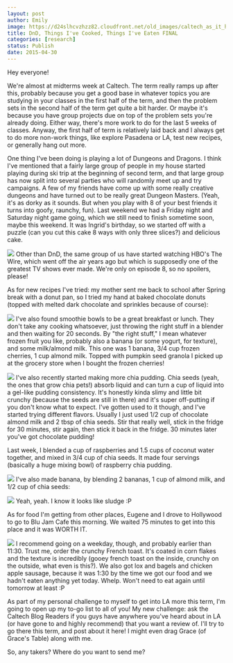 ```yaml
---
layout: post
author: Emily
image: https://d24slhcvzhzz82.cloudfront.net/old_images/caltech_as_it_happens/6a0105349b8251970b01bb0823c556970d.jpg
title: DnD, Things I've Cooked, Things I've Eaten FINAL
categories: [research]
status: Publish
date: 2015-04-30
---
```



Hey everyone!

We're almost at midterms week at Caltech. The term really ramps up after this, probably because you get a good base in whatever topics you are studying in your classes in the first half of the term, and then the problem sets in the second half of the term get quite a bit harder. Or maybe it's because you have group projects due on top of the problem sets you're already doing. Either way, there's more work to do for the last 5 weeks of classes. Anyway, the first half of term is relatively laid back and I always get to do more non-work things, like explore Pasadena or LA, test new recipes, or generally hang out more.

One thing I've been doing is playing a lot of Dungeons and Dragons. I think I've mentioned that a fairly large group of people in my house started playing during ski trip at the beginning of second term, and that large group has now split into several parties who will randomly meet up and try campaigns. A few of my friends have come up with some really creative dungeons and have turned out to be really great Dungeon Masters. (Yeah, it's as dorky as it sounds. But when you play with 8 of your best friends it turns into goofy, raunchy, fun). Last weekend we had a Friday night and Saturday night game going, which we still need to finish sometime soon, maybe this weekend. It was Ingrid's birthday, so we started off with a puzzle (can you cut this cake 8 ways with only three slices?) and delicious cake.


![](https://d24slhcvzhzz82.cloudfront.net/old_images/caltech_as_it_happens/6a0105349b8251970b01b8d1094470970c.jpg)
Other than DnD, the same group of us have started watching HBO's The Wire, which went off the air years ago but which is supposedly one of the greatest TV shows ever made. We're only on episode 8, so no spoilers, please!

As for new recipes I've tried: my mother sent me back to school after Spring break with a donut pan, so I tried my hand at baked chocolate donuts (topped with melted dark chocolate and sprinkles because of course):


![](https://d24slhcvzhzz82.cloudfront.net/old_images/caltech_as_it_happens/6a0105349b8251970b01bb0823c613970d.jpg)
I've also found smoothie bowls to be a great breakfast or lunch. They don't take any cooking whatsoever, just throwing the right stuff in a blender and then waiting for 20 seconds. By "the right stuff," I mean whatever frozen fruit you like, probably also a banana (or some yogurt, for texture), and some milk/almond milk. This one was 1 banana, 3/4 cup frozen cherries, 1 cup almond milk. Topped with pumpkin seed granola I picked up at the grocery store when I bought the frozen cherries!


![](https://d24slhcvzhzz82.cloudfront.net/old_images/caltech_as_it_happens/6a0105349b8251970b01b8d10944c6970c.jpg)
I've also recently started making more chia pudding. Chia seeds (yeah, the ones that grow chia pets!) absorb liquid and can turn a cup of liquid into a gel-like pudding consistency. It's honestly kinda slimy and little bit crunchy (because the seeds are still in there) and it's super off-putting if you don't know what to expect. I've gotten used to it though, and I've started trying different flavors. Usually I just used 1/2 cup of chocolate almond milk and 2 tbsp of chia seeds. Stir that really well, stick in the fridge for 30 minutes, stir again, then stick it back in the fridge. 30 minutes later you've got chocolate pudding!

Last week, I blended a cup of raspberries and 1.5 cups of coconut water together, and mixed in 3/4 cup of chia seeds. It made four servings (basically a huge mixing bowl) of raspberry chia pudding.


![](https://d24slhcvzhzz82.cloudfront.net/old_images/caltech_as_it_happens/6a0105349b8251970b01bb0823c68f970d.jpg)
I've also made banana, by blending 2 bananas, 1 cup of almond milk, and 1/2 cup of chia seeds:


![](https://d24slhcvzhzz82.cloudfront.net/old_images/caltech_as_it_happens/6a0105349b8251970b01b7c77fbe9b970b.jpg)
Yeah, yeah. I know it looks like sludge :P

As for food I'm getting from other places, Eugene and I drove to Hollywood to go to Blu Jam Cafe this morning. We waited 75 minutes to get into this place and it was WORTH IT.


![](https://d24slhcvzhzz82.cloudfront.net/old_images/caltech_as_it_happens/6a0105349b8251970b01b7c77fbf1f970b.jpg)
I recommend going on a weekday, though, and probably earlier than 11:30. Trust me, order the crunchy French toast. It's coated in corn flakes and the texture is incredibly (gooey french toast on the inside, crunchy on the outside, what even is this?). We also got lox and bagels and chicken apple sausage, because it was 1:30 by the time we got our food and we hadn't eaten anything yet today. Whelp. Won't need to eat again until tomorrow at least :P

As part of my personal challenge to myself to get into LA more this term, I'm going to open up my to-go list to all of you! My new challenge: ask the Caltech Blog Readers if you guys have anywhere you've heard about in LA (or have gone to and highly recommend) that you want a review of. I'll try to go there this term, and post about it here! I might even drag Grace (of Grace's Table) along with me.

So, any takers? Where do you want to send me?

